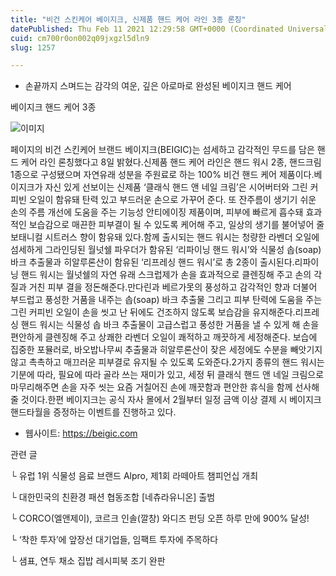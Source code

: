 ```yaml
---
title: "비건 스킨케어 베이지크, 신제품 핸드 케어 라인 3종 론칭"
datePublished: Thu Feb 11 2021 12:29:58 GMT+0000 (Coordinated Universal Time)
cuid: cm700r0on002q09jxgzl5dln9
slug: 1257

---
```



- 손끝까지 스며드는 감각의 여운, 깊은 아로마로 완성된 베이지크 핸드 케어

베이지크 핸드 케어 3종

![이미지](https://cdn.hashnode.com/res/hashnode/image/upload/v1739250345071/f7ddc95b-059b-4a30-bce0-74eb025e404f.jpeg)

페이지의 비건 스킨케어 브랜드 베이지크(BEIGIC)는 섬세하고 감각적인 무드를 담은 핸드 케어 라인 론칭했다고 8일 밝혔다.신제품 핸드 케어 라인은 핸드 워시 2종, 핸드크림 1종으로 구성됐으며 자연유래 성분을 주원료로 하는 100% 비건 핸드 케어 제품이다.베이지크가 자신 있게 선보이는 신제품 ‘클래식 핸드 앤 네일 크림’은 시어버터와 그린 커피빈 오일이 함유돼 탄력 있고 부드러운 손으로 가꾸어 준다. 또 잔주름이 생기기 쉬운 손의 주름 개선에 도움을 주는 기능성 안티에이징 제품이며, 피부에 빠르게 흡수돼 효과적인 보습감으로 매끈한 피부결이 될 수 있도록 케어해 주고, 일상의 생기를 불어넣어 줄 보태니컬 시트러스 향이 함유돼 있다.함께 출시되는 핸드 워시는 청량한 라벤더 오일에 섬세하게 그라인딩된 월넛쉘 파우더가 함유된 ‘리파이닝 핸드 워시’와 식물성 솝(soap)바크 추출물과 히알루론산이 함유된 ‘리프레싱 핸드 워시’로 총 2종이 출시된다.리파이닝 핸드 워시는 월넛쉘의 자연 유래 스크럽제가 손을 효과적으로 클렌징해 주고 손의 각질과 거친 피부 결을 정돈해준다.만다린과 베르가못의 풍성하고 감각적인 향과 더불어 부드럽고 풍성한 거품을 내주는 솝(soap) 바크 추출물 그리고 피부 탄력에 도움을 주는 그린 커피빈 오일이 손을 씻고 난 뒤에도 건조하지 않도록 보습감을 유지해준다.리프레싱 핸드 워시는 식물성 솝 바크 추출물이 고급스럽고 풍성한 거품을 낼 수 있게 해 손을 편안하게 클렌징해 주고 상쾌한 라벤더 오일이 쾌적하고 깨끗하게 세정해준다. 보습에 집중한 포뮬러로, 바오밥나무씨 추출물과 히알루론산이 잦은 세정에도 수분을 빼앗기지 않고 촉촉하고 매끄러운 피부결로 유지될 수 있도록 도와준다.2가지 종류의 핸드 워시는 기분에 따라, 필요에 따라 골라 쓰는 재미가 있고, 세정 뒤 클래식 핸드 앤 네일 크림으로 마무리해주면 손을 자주 씻는 요즘 거칠어진 손에 깨끗함과 편안한 휴식을 함께 선사해 줄 것이다.한편 베이지크는 공식 자사 몰에서 2월부터 일정 금액 이상 결제 시 베이지크 핸드타월을 증정하는 이벤트를 진행하고 있다.

- 웹사이트: https://beigic.com

관련 글

└ 유럽 1위 식물성 음료 브랜드 Alpro, 제1회 라떼아트 챔피언십 개최

└ 대한민국의 친환경 패션 협동조합 [네츄라유니온] 출범

└ CORCO(엘앤제이), 코르크 인솔(깔창) 와디즈 펀딩 오픈 하루 만에 900% 달성!

└ ‘착한 투자’에 앞장선 대기업들, 임팩트 투자에 주목하다

└ 샘표, 연두 채소 집밥 레시피북 조기 완판